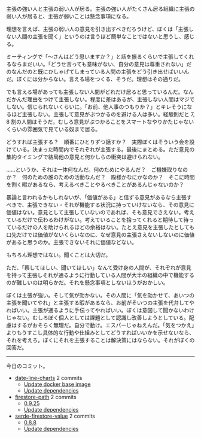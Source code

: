 主張の強い人と主張の弱い人が居る。主張の強い人がたくさん居る組織に主張の弱い人が居ると、主張が弱いことは懸念事項になる。

理想を言えば、主張の弱い人の意見を引き出すべきだろうけど、ぼくは「主張しない人間の主張を聞く」というのは言うほど簡単なことではないと思うし、感じる。

ミーティングで「〜さんはどう思いますか？」と話を振るくらいで主張してくれるならまだいい。「どうせ言っても意味がない、自分の意見は尊重されない」だのなんだのと既にひしゃげてしまっている人間の主張をどう引き出せばいいんだ。ぼくには分からない。言える場をつくる、そうだ。理想はその通りだ。

でも言える場があっても主張しない人間がどれだけ居ると思っているんだ。なんだかんだ理由をつけて主張しない。程度に差はあるが、主張しない人間はマジでしない。信じられないくらいに。「お前、他人事のつもりか？」とキレそうになるほど主張しない。主張して意見がぶつかるのを避ける人は多い。経験則だと 7, 8 割の人間はそうだ。むしろ意見がぶつかることをスマートなやりかたじゃないくらいの雰囲気で見ている奴まで居る。

どうすれば主張する？　順番にひとりずつ話すか？　実際ぼくはそういう会を設けている。決まった時間内でそれぞれが主張する。最後にまとめる。ただ意見の集約タイミングで結局他の意見と何かしらの衝突は避けられない。

……というか、それは一体何なんだ。何のためにやるんだ？　ご機嫌取りなのか？　何のための誰のための活動なんだ？　殿様かなにかなのか？　そこに時間を割く暇があるなら、考えるべきことやるべきことがあるんじゃないのか？

暴論と言われるかもしれないが、「価値がある」と信ずる意見があるなら主張すべきで、主張できない・それが機能する状況に持っていけないなら、その意見に価値はない。意見として主張していないのであれば、そも意見でさえない。考えているだけで伝わるわけがない。考えていることを拾ってくれると期待して待っているだけの人を助けられるほどの余裕はない。たとえ意見を主張したとしても口先だけでは価値がないくらいなのに、なぜ意見の主張さえないしないのに価値があると思うのか。主張できないそれに価値などない。

もちろん理想ではない。聞くことは大切だ。

ただ、「察してほしい、聞いてほしい」なんて受け身の人間が、それぞれが意見を持って主張しそれが通るように行動している人間が大半の組織の中で機能するのが難しいのは明らかだ。それを懸念事項としないほうがおかしい。

ぼくは主張が強い。そして気が効かない。その人間に「気を効かせて、あいつの主張を聞いてやれ」と主張する暇があるなら、お前がそいつの主張を代弁してやればいい。主張が通るように手伝ってやればいい。ぼくは意図して聞かないわけじゃない。むしろぼく個人としては課題として認識し改善しようとしている。配慮はするがおそらく無理だ。自分で動け。エスパーじゃねえんだ。「気をつかえ」よりもうすこし具体的な行動や仕組みとしてどうすればいいかを示せないなら、それを考えろ。ぼくにそれを主張することは解決策にはならない。それがぼくの回答だ。

---

今日のコミット。

- [date-line-charts](https://github.com/bouzuya/date-line-charts) 2 commits
  - [Update docker base image](https://github.com/bouzuya/date-line-charts/commit/9f107ccb91ad32ed7e40c2e655f83ff6f25fdc23)
  - [Update dependencies](https://github.com/bouzuya/date-line-charts/commit/94a3c7a9283804f57b97b9bb0c23b3d417a32070)
- [firestore-path](https://github.com/bouzuya/firestore-path) 2 commits
  - [0.9.25](https://github.com/bouzuya/firestore-path/commit/82e22cb7bdb5e2b35c4214ea97193c23b7586308)
  - [Update dependencies](https://github.com/bouzuya/firestore-path/commit/b7228a2a989ccd0136c015e48d7382dd33444f53)
- [serde-firestore-value](https://github.com/bouzuya/serde-firestore-value) 2 commits
  - [0.8.8](https://github.com/bouzuya/serde-firestore-value/commit/60de8f2c5d78a2db8cf0e48a7501b8c3262afb21)
  - [Update dependencies](https://github.com/bouzuya/serde-firestore-value/commit/2e34d86cc66f6d102f7799bd76e3631233d5f2f0)
